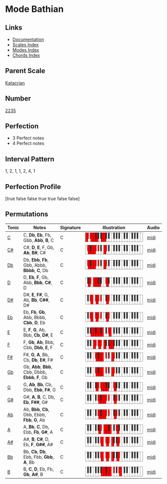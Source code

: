 # Mode Bathian

## Links

- [Documentation](index.md)
- [Scales Index](Scales.md)
- [Modes Index](Modes.md)
- [Chords Index](Chords.md)

## Parent Scale

[Katacrian](ScaleKatacrian.md)

## Number

[2235](https://ianring.com/musictheory/scales/2235)

## Perfection

- 3 Perfect notes
- 4 Perfect notes

## Interval Pattern

1, 2, 1, 1, 2, 4, 1

## Perfection Profile

[true false false true true false false]

## Permutations

| Tonic | Notes | Signature | Illustration | Audio |
|-------|-------|-----------|--------------|-------|
| [C](ModeCNaturalBathian.md) | C, **Db**, **Eb**, Fb, Gbb, **Abb**, **B**, C | C | ![CNaturalBathian](ModeCNaturalBathian.png) | [midi](https://github.com/edipermadi/music/blob/main/docs/ModeCNaturalBathian.mid?raw=true) |
| [C#](ModeCSharpBathian.md) | C#, **D**, **E**, F, Gb, **Ab**, **B#**, C# | C | ![CSharpBathian](ModeCSharpBathian.png) | [midi](https://github.com/edipermadi/music/blob/main/docs/ModeCSharpBathian.mid?raw=true) |
| [Db](ModeDFlatBathian.md) | Db, **Ebb**, **Fb**, Gbb, Abbb, **Bbbb**, **C**, Db | C | ![DFlatBathian](ModeDFlatBathian.png) | [midi](https://github.com/edipermadi/music/blob/main/docs/ModeDFlatBathian.mid?raw=true) |
| [D](ModeDNaturalBathian.md) | D, **Eb**, **F**, Gb, Abb, **Bbb**, **C#**, D | C | ![DNaturalBathian](ModeDNaturalBathian.png) | [midi](https://github.com/edipermadi/music/blob/main/docs/ModeDNaturalBathian.mid?raw=true) |
| [D#](ModeDSharpBathian.md) | D#, **E**, **F#**, G, Ab, **Bb**, **C##**, D# | C | ![DSharpBathian](ModeDSharpBathian.png) | [midi](https://github.com/edipermadi/music/blob/main/docs/ModeDSharpBathian.mid?raw=true) |
| [Eb](ModeEFlatBathian.md) | Eb, **Fb**, **Gb**, Abb, Bbbb, **Cbb**, **D**, Eb | C | ![EFlatBathian](ModeEFlatBathian.png) | [midi](https://github.com/edipermadi/music/blob/main/docs/ModeEFlatBathian.mid?raw=true) |
| [E](ModeENaturalBathian.md) | E, **F**, **G**, Ab, Bbb, **Cb**, **D#**, E | C | ![ENaturalBathian](ModeENaturalBathian.png) | [midi](https://github.com/edipermadi/music/blob/main/docs/ModeENaturalBathian.mid?raw=true) |
| [F](ModeFNaturalBathian.md) | F, **Gb**, **Ab**, Bbb, Cbb, **Dbb**, **E**, F | C | ![FNaturalBathian](ModeFNaturalBathian.png) | [midi](https://github.com/edipermadi/music/blob/main/docs/ModeFNaturalBathian.mid?raw=true) |
| [F#](ModeFSharpBathian.md) | F#, **G**, **A**, Bb, Cb, **Db**, **E#**, F# | C | ![FSharpBathian](ModeFSharpBathian.png) | [midi](https://github.com/edipermadi/music/blob/main/docs/ModeFSharpBathian.mid?raw=true) |
| [Gb](ModeGFlatBathian.md) | Gb, **Abb**, **Bbb**, Cbb, Dbbb, **Ebbb**, **F**, Gb | C | ![GFlatBathian](ModeGFlatBathian.png) | [midi](https://github.com/edipermadi/music/blob/main/docs/ModeGFlatBathian.mid?raw=true) |
| [G](ModeGNaturalBathian.md) | G, **Ab**, **Bb**, Cb, Dbb, **Ebb**, **F#**, G | C | ![GNaturalBathian](ModeGNaturalBathian.png) | [midi](https://github.com/edipermadi/music/blob/main/docs/ModeGNaturalBathian.mid?raw=true) |
| [G#](ModeGSharpBathian.md) | G#, **A**, **B**, C, Db, **Eb**, **F##**, G# | C | ![GSharpBathian](ModeGSharpBathian.png) | [midi](https://github.com/edipermadi/music/blob/main/docs/ModeGSharpBathian.mid?raw=true) |
| [Ab](ModeAFlatBathian.md) | Ab, **Bbb**, **Cb**, Dbb, Ebbb, **Fbb**, **G**, Ab | C | ![AFlatBathian](ModeAFlatBathian.png) | [midi](https://github.com/edipermadi/music/blob/main/docs/ModeAFlatBathian.mid?raw=true) |
| [A](ModeANaturalBathian.md) | A, **Bb**, **C**, Db, Ebb, **Fb**, **G#**, A | C | ![ANaturalBathian](ModeANaturalBathian.png) | [midi](https://github.com/edipermadi/music/blob/main/docs/ModeANaturalBathian.mid?raw=true) |
| [A#](ModeASharpBathian.md) | A#, **B**, **C#**, D, Eb, **F**, **G##**, A# | C | ![ASharpBathian](ModeASharpBathian.png) | [midi](https://github.com/edipermadi/music/blob/main/docs/ModeASharpBathian.mid?raw=true) |
| [Bb](ModeBFlatBathian.md) | Bb, **Cb**, **Db**, Ebb, Fbb, **Gbb**, **A**, Bb | C | ![BFlatBathian](ModeBFlatBathian.png) | [midi](https://github.com/edipermadi/music/blob/main/docs/ModeBFlatBathian.mid?raw=true) |
| [B](ModeBNaturalBathian.md) | B, **C**, **D**, Eb, Fb, **Gb**, **A#**, B | C | ![BNaturalBathian](ModeBNaturalBathian.png) | [midi](https://github.com/edipermadi/music/blob/main/docs/ModeBNaturalBathian.mid?raw=true) |
